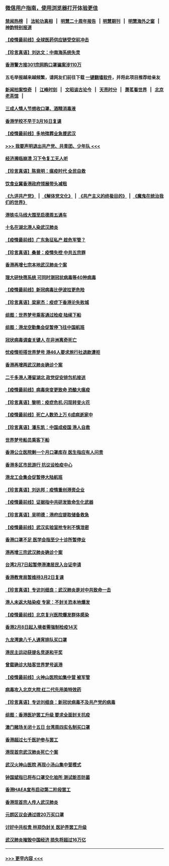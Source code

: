 ### [微信用户指南，使用浏览器打开体验更佳](https://github.com/gfw-breaker/banned-news1/blob/master/indexes/wechat-guide.md?t=0)
#### [禁闻热榜](热点新闻.md?t=0)  &nbsp;&nbsp;|&nbsp;&nbsp; [法轮功真相](https://github.com/gfw-breaker/truth/blob/master/README.md?t=0) &nbsp;&nbsp;|&nbsp;&nbsp; [明慧二十周年报告](https://github.com/gfw-breaker/mh-reports/blob/master/README.md?t=0) &nbsp;&nbsp;|&nbsp;&nbsp;[明慧期刊](https://github.com/gfw-breaker/mh-qikan) &nbsp;&nbsp;|&nbsp;&nbsp; [明慧海外之窗](https://github.com/gfw-breaker/mh-news/blob/master/README.md?t=0) &nbsp;&nbsp;|&nbsp;&nbsp; [神韵特别报道](https://github.com/gfw-breaker/mh-news/blob/master/shenyun.md?t=0)
#### [【疫情最前线】全球医药供应链受空前冲击](../pages/nsc415/n11869614.md?t=02161811) 
#### [【珍言真语】刘达文：中南海系统失灵](../pages/nsc415/n11869465.md?t=02161811) 
#### [香港警方接301宗网购口罩骗案涉110万](../pages/nsc415/n11867572.md?t=02161811) 
#### 五毛举报越来越频繁，请网友们前往下载 [一键翻墙软件](https://github.com/gfw-breaker/ssr-accounts)，并将此项目推荐给亲友
#### [新闻拍案惊奇](https://github.com/gfw-breaker/banned-news1/blob/master/pages/link4.md) &nbsp;&nbsp;|&nbsp;&nbsp; [江峰时刻](https://github.com/gfw-breaker/banned-news1/blob/master/pages/link4.md) &nbsp;&nbsp;|&nbsp;&nbsp; [文昭谈古论今](https://github.com/gfw-breaker/banned-news1/blob/master/pages/link4.md) &nbsp;&nbsp;|&nbsp;&nbsp; [天亮时分](https://github.com/gfw-breaker/banned-news1/blob/master/pages/link4.md) &nbsp;&nbsp;|&nbsp;&nbsp; [萧茗看世界](https://github.com/gfw-breaker/banned-news1/blob/master/pages/link4.md) &nbsp;&nbsp;|&nbsp;&nbsp; [北京老茶馆](https://github.com/gfw-breaker/banned-news1/blob/master/pages/link4.md) &nbsp;&nbsp;|&nbsp;&nbsp; 
#### [三成人情人节想收口罩、酒精消毒液](../pages/nsc415/n11867523.md?t=02161811) 
#### [香港学校不早于3月16日复课](../pages/nsc415/n11867498.md?t=02161811) 
#### [【疫情最前线】多地殡葬业急援武汉](../pages/nsc415/n11866914.md?t=02161811) 
#### [>>> 我要声明退出共产党、共青团、少年队 <<<](https://github.com/begood0513/goodnews/blob/master/quit/letter.md) 
#### [经济濒临崩溃 习下令复工无人听](../pages/nsc415/n11867269.md?t=02161811) 
#### [【珍言真语】陈竟明：瘟疫时代 全民自救](../pages/nsc415/n11866765.md?t=02161811) 
#### [饮食业冀香港政府领展带头减租](../pages/nsc415/n11864876.md?t=02161811) 
#### [《九评共产党》](https://github.com/begood0513/9ping.md/blob/master/README.md) &nbsp;|&nbsp; [《解体党文化》](../../../../jtdwh.md/blob/master/README.md)  &nbsp;|&nbsp; [《共产主义的终极目的》](../../../../gczydzjmd.md/blob/master/README.md) &nbsp;|&nbsp; [《魔鬼在统治我们的世界》](../../../../mgztzwmdsj.md/blob/master/README.md) 
#### [港铁屯马线大围至启德周五通车](../pages/nsc415/n11864842.md?t=02161811) 
#### [十名在湖北港人染武汉肺炎](../pages/nsc415/n11864807.md?t=02161811) 
#### [【疫情最前线】广东急征私产 趁危军管？](../pages/nsc415/n11864205.md?t=02161811) 
#### [【珍言真语】桑普：疫情失控 中共五宗罪](../pages/nsc415/n11864157.md?t=02161811) 
#### [香港再增七宗本地武汉肺炎个案](../pages/nsc415/n11862405.md?t=02161811) 
#### [理大研快筛系统 可同时测冠状病毒等40种病毒](../pages/nsc415/n11862376.md?t=02161811) 
#### [【疫情最前线】新冠病毒比伊波拉更危险](../pages/nsc415/n11862199.md?t=02161811) 
#### [【珍言真语】梁家杰：疫症下香港沦失败城](../pages/nsc415/n11861588.md?t=02161811) 
#### [组图：世界梦号乘客通过检疫 陆续下船](../pages/nsc415/n11858302.md?t=02161811) 
#### [组图：港龙空勤集会促暂停飞往中国航班](../pages/nsc415/n11858190.md?t=02161811) 
#### [冠状病毒调查关键人 在非洲离奇死亡](../pages/nsc415/n11859798.md?t=02161811) 
#### [忧疫情拒搭世界梦号 港46人要求旅行社退款遭拒](../pages/nsc415/n11859849.md?t=02161811) 
#### [香港再增两武汉肺炎确诊个案](../pages/nsc415/n11859833.md?t=02161811) 
#### [二千多港人滞留湖北 政党促安排包机接送](../pages/nsc415/n11859831.md?t=02161811) 
#### [【疫情最前线】病毒突变更致命 恐酿大瘟疫](../pages/nsc415/n11859604.md?t=02161811) 
#### [【珍言真语】黎明：疫症危机 闪现转变火花](../pages/nsc415/n11859199.md?t=02161811) 
#### [【疫情最前线】死亡人数恐上万 6成病逝家中](../pages/nsc415/n11856687.md?t=02161811) 
#### [【珍言真语】潘东凯：中国成疫国 港人自救](../pages/nsc415/n11856962.md?t=02161811) 
#### [世界梦号船员乘客下船](../pages/nsc415/n11856883.md?t=02161811) 
#### [香港公立医院剩一个月口罩库存 医生指应有人问责](../pages/nsc415/n11856875.md?t=02161811) 
#### [香港多区市民游行 抗议设检疫中心](../pages/nsc415/n11856866.md?t=02161811) 
#### [港龙工会集会促暂停大陆航班](../pages/nsc415/n11856840.md?t=02161811) 
#### [【珍言真语】刘达邦：疫情重创港资企业](../pages/nsc415/n11854274.md?t=02161811) 
#### [【疫情最前线】证据指中共研发致命生化武器](../pages/nsc415/n11853087.md?t=02161811) 
#### [【珍言真语】吴明德：港府应提取储备救急](../pages/nsc415/n11852734.md?t=02161811) 
#### [【疫情最前线】武汉实验室抢专利不慎泄密](../pages/nsc415/n11850310.md?t=02161811) 
#### [香港口罩不足 医学会指至少十诊所暂停业](../pages/nsc415/n11850301.md?t=02161811) 
#### [港再增三宗武汉肺炎确诊个案](../pages/nsc415/n11850328.md?t=02161811) 
#### [台湾2月7日起暂停港澳居民入台证申请](../pages/nsc415/n11850304.md?t=02161811) 
#### [香港教育局暂维持3月2日复课](../pages/nsc415/n11850260.md?t=02161811) 
#### [【珍言真语】专访刘细良：武汉肺炎是对中共致命一击](../pages/nsc415/n11849934.md?t=02161811) 
#### [港人未返大陆染疫 专家：不封关恐本地爆发](../pages/nsc415/n11848021.md?t=02161811) 
#### [【疫情最前线】北京复兴医院爆发群体感染](../pages/nsc415/n11847626.md?t=02161811) 
#### [香港2月8日起入境者需强制检疫14天](../pages/nsc415/n11847658.md?t=02161811) 
#### [九龙湾逾八千人通宵排队买口罩](../pages/nsc415/n11847647.md?t=02161811) 
#### [港民主运动获提名竞逐和平奖](../pages/nsc415/n11847633.md?t=02161811) 
#### [曾载确诊大陆客世界梦号返港](../pages/nsc415/n11847608.md?t=02161811) 
#### [【疫情最前线】火神山医院如集中营 被军管](../pages/nsc415/n11847524.md?t=02161811) 
#### [病毒攻入北京大院 红二代先用美特效药](../pages/nsc415/n11847427.md?t=02161811) 
#### [【珍言真语】专访刘细良：新冠状病毒不及共产党的病毒](../pages/nsc415/n11847164.md?t=02161811) 
#### [组图：香港医护罢工升级 要求全面封关抗疫](../pages/nsc415/n11844107.md?t=02161811) 
#### [澳门赌场关闭十五日 台湾周四实名制买口罩](../pages/nsc415/n11845083.md?t=02161811) 
#### [香港超过七千医护参与罢工](../pages/nsc415/n11845051.md?t=02161811) 
#### [港现首宗武汉肺炎死亡个案](../pages/nsc415/n11844998.md?t=02161811) 
#### [武汉火神山医院 再现小汤山集中营模式](../pages/nsc415/n11844763.md?t=02161811) 
#### [钟国斌指已将布口罩交化验所 测试能否防菌](../pages/nsc415/n11842783.md?t=02161811) 
#### [香港HAEA宣布启动第二阶段罢工](../pages/nsc415/n11842723.md?t=02161811) 
#### [香港现首宗人传人武汉肺炎](../pages/nsc415/n11842766.md?t=02161811) 
#### [元朗区议会通过拨20万买口罩](../pages/nsc415/n11842754.md?t=02161811) 
#### [讨好中共权贵 林郑伪封关 医护界罢工升级](../pages/nsc415/n11842359.md?t=02161811) 
#### [武汉肺炎摧毁中国经济 损失将超过16万亿](../pages/nsc415/n11839723.md?t=02161811) 

----
#### [ >>> 更早内容 <<< ](../indexes/nsc415-earlier.md)
